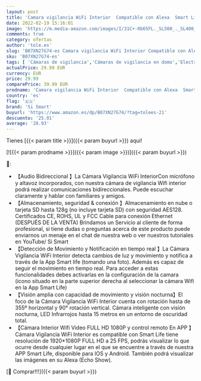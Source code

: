 ```yaml
---
layout: post
title: 'Camara vigilancia WiFi Interior  Compatible con Alexa  Smart Life  360° 1080P  Si Smart. Admite Tarjeta SD 128 GB  Visión Nocturna  Audio Bidireccional  Detección de Movimiento.'
date: 2022-02-19 15:16:01
image: 'https://m.media-amazon.com/images/I/31C+-0b65FL._SL500_._SL400_.jpg'
comments: true
category: ofertas
author: 'tole.es'
slug: 'B07XN27G74-es Camara vigilancia WiFi Interior Compatible con Alexa Smart...'
sku: 'B07XN27G74-es'
tags: [ 'Cámaras de vigilancia','Cámaras de vigilancia en domo','Electrónica','Fotografía y videocámaras','alexa','si smart', ]
actualPrice: 29.99 EUR
currency: EUR
price: 29.99
comparePrice: 39.99 EUR
prodname: 'Camara vigilancia WiFi Interior  Compatible con Alexa  Smart Life  360° 1080P  Si Smart. Admite Tarjeta SD 128 GB  Visión Nocturna  Audio Bidireccional  Detección de Movimiento.'
country: 'es'
flag: '🇪🇸'
brand: 'Si Smart'
buyurl: 'https://www.amazon.es/dp/B07XN27G74/?tag=tolees-21'
descuento: '25.01'
average: '28.93'
---
```


Tienes [{{< param title >}}]({{< param buyurl >}}) aqui!

[![{{< param prodname >}}]({{< param image >}})]({{< param buyurl >}})

🔎:

- 【Audio Bidireccional 】La Cámara Vigilancia WiFi InteriorCon micrófono y altavoz incorporados, con nuestra cámara de vigilancia Wifi interior podrá realizar comunicaciones bidireccionales. Puede escuchar claramente y hablar con familiares y amigos.
- 【Almacenamiento, seguridad & conexión 】Almacenamiento en nube o tarjeta SD hasta 128g (no incluye tarjeta SD) con seguridad AES128. Certificados CE, ROHS, UL y FCC Cable para conexión Ethernet (DESPUÉS DE LA VENTA) Brindamos un Servicio al cliente de forma profesional, si tiene dudas o preguntas acerca de este producto puede enviarnos un menaje en el chat de nuestra web o ver nuestros tutoriales en YouTube/ Si Smart
- 【Detección de Movimiento y Notificación en tiempo real 】La Cámara Vigilancia WiFi Interior detecta cambios de luz y movimiento y notifica a través de la App Smart life (tomando una foto). Además es capaz de seguir el movimiento en tiempo real. Para acceder a estas funcionalidades debes activarlas en la configuración de la camara (icono situado en la parte superior derecha al seleccionar la cámara Wifi en la App Smart Life)
- 【Visión amplia con capacidad de movimiento y visión nocturna】El foco de la Cámara Vigilancia WiFi Interior cuenta con rotación hasta de 355º horizontal y 90° rotación vertical. Cámara inteligente con visión nocturna, LED Infrarrojos hasta 15 metros en un entorno de oscuridad total.
- 【Cámara Interior Wifi Video FULL HD 1080P y control remoto En APP 】Cámara Vigilancia WiFi Interior es compatible con Smart Life tiene resolución de 1920*1080P FULL HD a 25 FPS, podrás visualizar lo que ocurre desde cualquier lugar en el que se encuentre a través de nuestra APP Smart Life, disponible para IOS y Android. También podrá visualizar las imágenes en su Alexa (Echo Show).

[🛒 Comprar!!!]({{< param buyurl >}})
